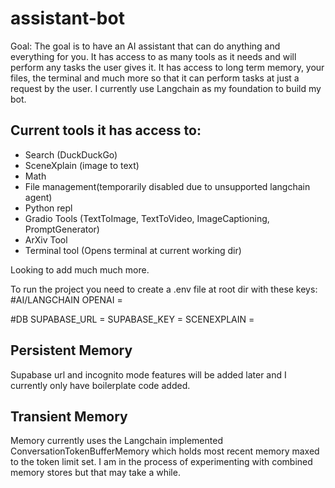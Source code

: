 # assistant-bot
Goal: The goal is to have an AI assistant that can do anything and everything for you. It has access to as many tools as it needs and will perform any tasks the user gives it. It has access to long term memory, your files, the terminal and much more so that it can perform tasks at just a request by the user.
I currently use Langchain as my foundation to build my bot.

## Current tools it has access to:
- Search (DuckDuckGo)
- SceneXplain (image to text)
- Math
- File management(temporarily disabled due to unsupported langchain agent)
- Python repl
- Gradio Tools (TextToImage, TextToVideo, ImageCaptioning, PromptGenerator)
- ArXiv Tool
- Terminal tool (Opens terminal at current working dir)

Looking to add much much more.

To run the project you need to create a .env file at root dir with these keys:
#AI/LANGCHAIN
OPENAI = 
<!-- PINECONE =  -->
<!-- SERPER =  -->
<!-- GOOGLE =  -->
<!-- ELEVEN_LABS =  -->
<!-- APIFY =  -->
#DB
SUPABASE_URL = 
SUPABASE_KEY = 
SCENEXPLAIN = 

## Persistent Memory
Supabase url and incognito mode features will be added later and I currently only have boilerplate code added.

## Transient Memory
Memory currently uses the Langchain implemented ConversationTokenBufferMemory which holds most recent memory maxed to the token limit set. I am in the process of experimenting with combined memory stores but that may take a while.

